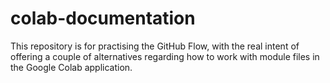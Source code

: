 # colab-documentation
This repository is for practising the GitHub Flow, with the real intent of offering a couple of alternatives regarding how to work with module files in the Google Colab application.  
